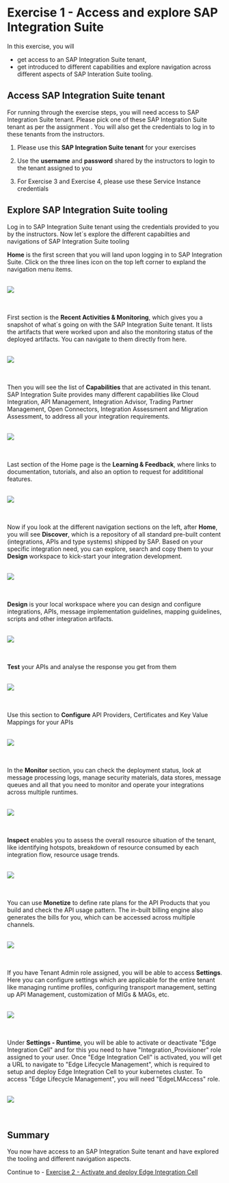 
# Exercise 1 - Access and explore SAP Integration Suite

In this exercise, you will 
- get access to an SAP Integration Suite tenant,
- get introduced to different capabilities and explore navigation across different aspects of SAP Interation Suite tooling.

## Access SAP Integration Suite tenant

For running through the exercise steps, you will need access to SAP Integration Suite tenant. Please pick one of these SAP Integration Suite tenant as per the assignment . You will also get the credentials to log in to these tenants from the instructors.

1. Please use this **SAP Integration Suite tenant** for your exercises

2. Use the **username** and **password** shared by the instructors to login to the tenant assigned to you

3. For Exercise 3 and Exercise 4, please use these Service Instance credentials
   
## Explore SAP Integration Suite tooling

Log in to SAP Integration Suite tenant using the credentials provided to you by the instructors. Now let´s explore the different capabilties and navigations of SAP Integration Suite tooling

**Home** is the first screen that you will land upon logging in to SAP Integration Suite. Click on the three lines icon on the top left corner to expland the navigation menu items.

<br>![](/exercises/ex1/images/Home.jpg)<br><br><br>


First section is the **Recent Activities & Monitoring**, which gives you a snapshot of what´s going on with the SAP Integration Suite tenant. It lists the artifacts that were worked upon and also the monitoring status of the deployed artifacts. You can navigate to them directly from here.

<br>![](/exercises/ex1/images/Home-Recent.jpg)<br><br><br>


Then you will see the list of **Capabilities** that are activated in this tenant. SAP Integration Suite provides many different capabilities like Cloud Integration, API Management, Integration Advisor, Trading Partner Management, Open Connectors, Integration Assessment and Migration Assessment, to address all your integration requirements.

<br>![](/exercises/ex1/images/Home-Capabilities.jpg)<br><br><br>


Last section of the Home page is the **Learning & Feedback**, where links to documentation, tutorials, and also an option to request for addititional features.

<br>![](/exercises/ex1/images/Home-Resources.jpg)<br><br><br>


Now if you look at the different navigation sections on the left, after **Home**, you will see **Discover**, which is a repository of all standard pre-built content (integrations, APIs and type systems) shipped by SAP. Based on your specific integration need, you can explore, search and copy them to your **Design** workspace to kick-start your integration development.

<br>![](/exercises/ex1/images/Discover.jpg)<br><br><br>


**Design** is your local workspace where you can design and configure integrations, APIs, message implementation guidelines, mapping guidelines, scripts and other integration artifacts.

<br>![](/exercises/ex1/images/Design.jpg)<br><br><br>


**Test** your APIs and analyse the response you get from them

<br>![](/exercises/ex1/images/Test-APIs.jpg)<br><br><br>


Use this section to **Configure** API Providers, Certificates and Key Value Mappings for your APIs

<br>![](/exercises/ex1/images/Configure-APIs.jpg)<br><br><br>


In the **Monitor** section, you can check the deployment status, look at message processing logs, manage security materials, data stores, message queues and all that you need to monitor and operate your integrations across multiple runtimes.

<br>![](/exercises/ex1/images/Monitor-Integration.jpg)<br><br><br>


**Inspect** enables you to assess the overall resource situation of the tenant, like identifying hotspots, breakdown of resource consumed by each integration flow, resource usage trends.

<br>![](/exercises/ex1/images/Inspect.jpg)<br><br><br>


You can use **Monetize** to define rate plans for the API Products that you build and check the API usage pattern. The in-built billing engine also generates the bills for you, which can be accessed across multiple channels.

<br>![](/exercises/ex1/images/Monetize.jpg)<br><br><br>


If you have Tenant Admin role assigned, you will be able to access **Settings**. Here you can configure settings which are applicable for the entire tenant like managing runtime profiles, configuring transport management, setting up API Management, customization of MIGs & MAGs, etc.

<br>![](/exercises/ex1/images/Settings-Integrations.jpg)<br><br><br>


Under **Settings - Runtime**, you will be able to activate or deactivate "Edge Integration Cell" and for this you need to have "Integration_Provisioner" role assigned to your user. Once "Edge Integration Cell" is activated, you will get a URL to navigate to "Edge Lifecycle Management", which is required to setup and deploy Edge Integration Cell to your kubernetes cluster. To access "Edge Lifecycle Management", you will need "EdgeLMAccess" role.

<br>![](/exercises/ex1/images/Settings-Runtime.jpg)<br><br><br>


## Summary

You now have access to an SAP Integration Suite tenant and have explored the tooling and different navigation aspects.

Continue to - [Exercise 2 - Activate and deploy Edge Integration Cell](../ex2/README.md)
